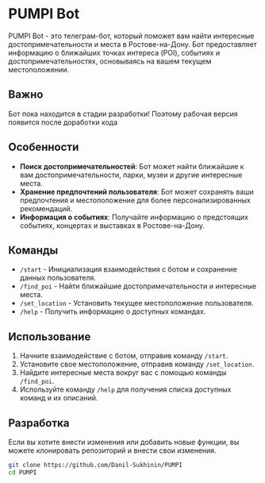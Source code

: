 # PUMPI Bot

PUMPI Bot - это телеграм-бот, который поможет вам найти интересные достопримечательности и места в Ростове-на-Дону. Бот предоставляет информацию о ближайших точках интереса (POI), событиях и достопримечательностях, основываясь на вашем текущем местоположении.

## Важно

Бот пока находится в стадии разработки! Поэтому рабочая версия появится после доработки кода

## Особенности

- **Поиск достопримечательностей**: Бот может найти ближайшие к вам достопримечательности, парки, музеи и другие интересные места.
- **Хранение предпочтений пользователя**: Бот может сохранять ваши предпочтения и местоположение для более персонализированных рекомендаций.
- **Информация о событиях**: Получайте информацию о предстоящих событиях, концертах и выставках в Ростове-на-Дону.

## Команды

- `/start` - Инициализация взаимодействия с ботом и сохранение данных пользователя.
- `/find_poi` - Найти ближайшие достопримечательности и интересные места.
- `/set_location` - Установить текущее местоположение пользователя.
- `/help` - Получить информацию о доступных командах.

## Использование

1. Начните взаимодействие с ботом, отправив команду `/start`.
2. Установите свое местоположение, отправив команду `/set_location`.
3. Найдите интересные места вокруг вас с помощью команды `/find_poi`.
4. Используйте команду `/help` для получения списка доступных команд и их описаний.


## Разработка

Если вы хотите внести изменения или добавить новые функции, вы можете клонировать репозиторий и внести свои изменения. 

```bash
git clone https://github.com/Danil-Sukhinin/PUMPI
cd PUMPI
